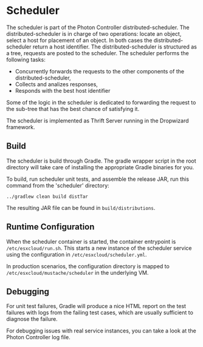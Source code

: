 # Scheduler

The scheduler is part of the Photon Controller distributed-scheduler. The distributed-scheduler
is in charge of two operations: locate an object, select a host for placement of an object.
In both cases the distributed-scheduler return a host identifier.
The distributed-scheduler is structured as a tree, requests are posted to the scheduler.
The scheduler performs the following tasks:

* Concurrently forwards the requests to the other components of the distributed-scheduler,
* Collects and analizes responses,
* Responds with the best host identifier

Some of the logic in the scheduler is dedicated to forwarding the request to the sub-tree
that has the best chance of satisfying it.

The scheduler is implemented as Thrift Server running in the Dropwizard framework.

## Build

The scheduler is build through Gradle. The gradle wrapper script in the root directory will take care of installing the
appropriate Gradle binaries for you.

To build, run scheduler unit tests, and assemble the release JAR, run this command from the 'scheduler' directory:

```
../gradlew clean build distTar
```

The resulting JAR file can be found in `build/distributions`.

## Runtime Configuration

When the scheduler container is started, the container entrypoint is `/etc/esxcloud/run.sh`. This starts a new instance
of the scheduler service using the configuration in `/etc/esxcloud/scheduler.yml`.

In production scenarios, the configuration directory is mapped to `/etc/esxcloud/mustache/scheduler` in the underlying VM.

## Debugging

For unit test failures, Gradle will produce a nice HTML report on the test failures with logs from the failing test
cases, which are usually sufficient to diagnose the failure.

For debugging issues with real service instances, you can take a look
at the Photon Controller log file.
